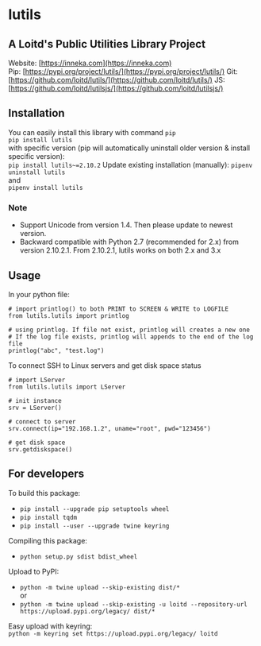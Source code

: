 # lutils
## A Loitd's Public Utilities Library Project
Website: [https://inneka.com](https://inneka.com)  
Pip: [https://pypi.org/project/lutils/](https://pypi.org/project/lutils/)
Git: [https://github.com/loitd/lutils/](https://github.com/loitd/lutils/)
JS: [https://github.com/loitd/lutilsjs/](https://github.com/loitd/lutilsjs/)
## Installation
You can easily install this library with command `pip`  
`pip install lutils`  
with specific version (pip will automatically uninstall older version & install specific version):  
`pip install lutils~=2.10.2`
Update existing installation (manually):
`pipenv uninstall lutils`  
and  
`pipenv install lutils`  
### Note
- Support Unicode from version 1.4. Then please update to newest version.
- Backward compatible with Python 2.7 (recommended for 2.x) from version 2.10.2.1. From 2.10.2.1, lutils works on both 2.x and 3.x
## Usage
In your python file:  
~~~
# import printlog() to both PRINT to SCREEN & WRITE to LOGFILE
from lutils.lutils import printlog

# using printlog. If file not exist, printlog will creates a new one
# If the log file exists, printlog will appends to the end of the log file
printlog("abc", "test.log")
~~~
To connect SSH to Linux servers and get disk space status
~~~
# import LServer
from lutils.lutils import LServer

# init instance
srv = LServer()

# connect to server
srv.connect(ip="192.168.1.2", uname="root", pwd="123456")

# get disk space
srv.getdiskspace()
~~~
## For developers
To build this package:  
* `pip install --upgrade pip setuptools wheel`
* `pip install tqdm`
* `pip install --user --upgrade twine keyring`  

Compiling this package:  
* `python setup.py sdist bdist_wheel`  

Upload to PyPI:  
* `python -m twine upload --skip-existing dist/*`  
or
* `python -m twine upload --skip-existing -u loitd --repository-url https://upload.pypi.org/legacy/ dist/*`  

Easy upload with keyring:  
`python -m keyring set https://upload.pypi.org/legacy/ loitd`